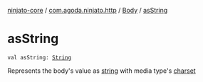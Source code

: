 [ninjato-core](../../index.md) / [com.agoda.ninjato.http](../index.md) / [Body](index.md) / [asString](./as-string.md)

# asString

`val asString: `[`String`](https://kotlinlang.org/api/latest/jvm/stdlib/kotlin/-string/index.html)

Represents the body's value as [string](https://kotlinlang.org/api/latest/jvm/stdlib/kotlin/-string/index.html) with media type's [charset](http://docs.oracle.com/javase/6/docs/api/java/nio/charset/Charset.html)

